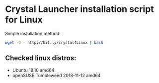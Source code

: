 # Crystal Launcher installation script for Linux

Simple installation method:

```bash
wget -O - http://bit.ly/crystal4Linux | bash
```

## Checked linux distros:
* Ubuntu 18.10 amd64
* openSUSE Tumbleweed 2018-11-12 amd64
